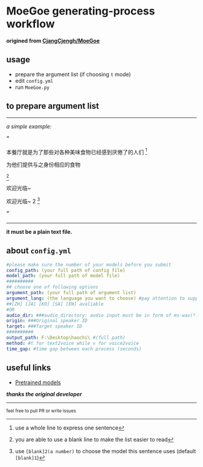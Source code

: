 # MoeGoe generating-process workflow

**origined from [CjangCjengh/MoeGoe](https://github.com/CjangCjengh/MoeGoe)**

## usage

- prepare the argument list (if choosing `t` mode)
- edit `config.yml`
- run `MoeGoe.py`

## to prepare argument list

---

*a simple example:*

<big>“</big>

本餐厅就是为了那些对各种美味食物已经感到厌倦了的人们 [^1]

为他们提供与之身份相应的食物

 [^2]

欢迎光临~

欢迎光临~ 2 [^3]

<big>”</big>

---

[^1]: use a whole line to express one sentence
[^2]: you are able to use a blank line to make the list easier to read
[^3]: use `[blank]2(a number)` to choose the model this sentence uses (default `[blank]1`)

**it must be a plain text file.**

## about `config.yml`

```yml
#please make sure the number of your models before you submit
config_path: (your full path of config file)
model_path: (your full path of model file)
##########
## choose one of following options
argument_path: (your full path of argument list)
argument_lang: (the language you want to choose) #pay attention to supported languages of your model!!!
##[ZH] [JA] [KO] [SA] [EN] avaliable
#OR
audio_dir: ###audio_directory: audio input must be in form of ms-wav(*.wav)
origin: ###Original speaker ID
target: ###Target speaker ID
##########
output_path: F:\Desktop\haochi\ #(full path)
method: #t for text2voice while v for voice2voice
time_gap: #time gap between each process (seconds)
```

## useful links

- [Pretrained models](https://github.com/CjangCjengh/TTSModels)

***thanks the original developer***

---

<sub>feel free to pull PR or write issues</sub>